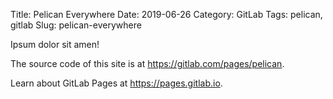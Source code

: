 Title: Pelican Everywhere
Date: 2019-06-26
Category: GitLab
Tags: pelican, gitlab
Slug: pelican-everywhere

Ipsum dolor sit amen!

The source code of this site is at <https://gitlab.com/pages/pelican>.

Learn about GitLab Pages at <https://pages.gitlab.io>.
